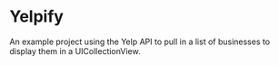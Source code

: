 # Yelpify

An example project using the Yelp API to pull in a list of businesses to display them in a UICollectionView.
